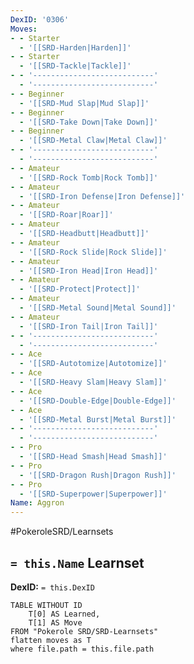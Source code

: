 ```yaml
---
DexID: '0306'
Moves:
- - Starter
  - '[[SRD-Harden|Harden]]'
- - Starter
  - '[[SRD-Tackle|Tackle]]'
- - '---------------------------'
  - '---------------------------'
- - Beginner
  - '[[SRD-Mud Slap|Mud Slap]]'
- - Beginner
  - '[[SRD-Take Down|Take Down]]'
- - Beginner
  - '[[SRD-Metal Claw|Metal Claw]]'
- - '---------------------------'
  - '---------------------------'
- - Amateur
  - '[[SRD-Rock Tomb|Rock Tomb]]'
- - Amateur
  - '[[SRD-Iron Defense|Iron Defense]]'
- - Amateur
  - '[[SRD-Roar|Roar]]'
- - Amateur
  - '[[SRD-Headbutt|Headbutt]]'
- - Amateur
  - '[[SRD-Rock Slide|Rock Slide]]'
- - Amateur
  - '[[SRD-Iron Head|Iron Head]]'
- - Amateur
  - '[[SRD-Protect|Protect]]'
- - Amateur
  - '[[SRD-Metal Sound|Metal Sound]]'
- - Amateur
  - '[[SRD-Iron Tail|Iron Tail]]'
- - '---------------------------'
  - '---------------------------'
- - Ace
  - '[[SRD-Autotomize|Autotomize]]'
- - Ace
  - '[[SRD-Heavy Slam|Heavy Slam]]'
- - Ace
  - '[[SRD-Double-Edge|Double-Edge]]'
- - Ace
  - '[[SRD-Metal Burst|Metal Burst]]'
- - '---------------------------'
  - '---------------------------'
- - Pro
  - '[[SRD-Head Smash|Head Smash]]'
- - Pro
  - '[[SRD-Dragon Rush|Dragon Rush]]'
- - Pro
  - '[[SRD-Superpower|Superpower]]'
Name: Aggron
---
```


#PokeroleSRD/Learnsets

## `= this.Name` Learnset

**DexID:** `= this.DexID`

```dataview
TABLE WITHOUT ID
    T[0] AS Learned,
    T[1] AS Move
FROM "Pokerole SRD/SRD-Learnsets"
flatten moves as T
where file.path = this.file.path
```
